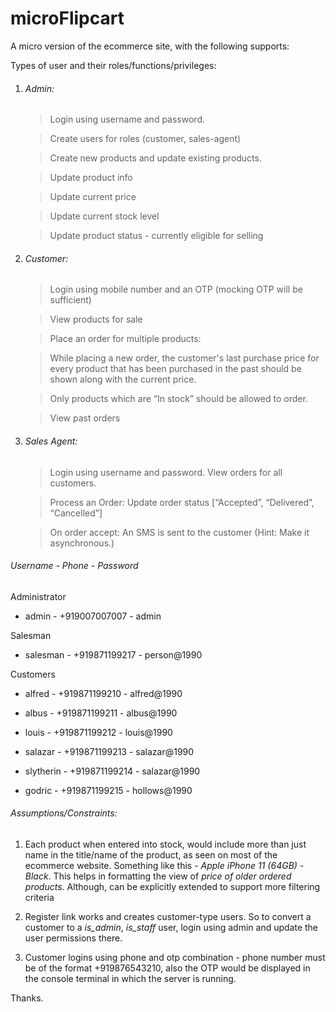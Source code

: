 # microFlipcart

A micro version of the ecommerce site, with the following supports:

Types of user and their roles/functions/privileges:


1. ###### Admin:

	> Login using username and password.
	
	> Create users for roles (customer, sales-agent)
	
	> Create new products and update existing products. 
	
	> Update product info
	
	> Update current price
	
	> Update current stock level
	
	> Update product status - currently eligible for selling



2. ###### Customer:

	> Login using mobile number and an OTP (mocking OTP will be sufficient)
	
	> View products for sale
	
	> Place an order for multiple products:
	
	> While placing a new order, the customer's last purchase price for every product that has been purchased in the past should be shown along with the current price.
	
	> Only products which are “In stock” should be allowed to order.
	
	> View past orders



3. ###### Sales Agent: 

	> Login using username and password. View orders for all customers.
	
	> Process an Order: Update order status [“Accepted”, “Delivered”, “Cancelled”]	
	
	> On order accept: An SMS is sent to the customer (Hint: Make it asynchronous.)
	


###### Username -  Phone  - Password

Administrator

* admin - +919007007007 - admin

Salesman

* salesman - +919871199217 - person@1990


Customers

* alfred - +919871199210 - alfred@1990

* albus - +919871199211 - albus@1990

* louis - +919871199212 - louis@1990

* salazar - +919871199213 - salazar@1990

* slytherin - +919871199214 - salazar@1990

* godric - +919871199215 - hollows@1990



###### Assumptions/Constraints:
1. Each product when entered into stock, would include more than just name in the title/name of the product, as seen on most of the ecommerce website.
Something like this - *Apple iPhone 11 (64GB) - Black*.  This helps in formatting the view of *price of older ordered products*. Although, can be explicitly extended to support more filtering criteria

2. Register link works and creates customer-type users. So to convert a customer to a *is_admin*, *is_staff* user, login using admin and update the user permissions there.

3. Customer logins using phone and otp combination - phone number must be of the format +919876543210, also the OTP would be displayed in the console terminal in which the server is running.



Thanks.

